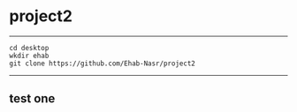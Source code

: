 # project2

***
```
cd desktop
wkdir ehab
git clone https://github.com/Ehab-Nasr/project2
```
***

## test one 